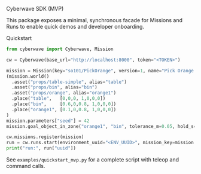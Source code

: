 Cyberwave SDK (MVP)

This package exposes a minimal, synchronous facade for Missions and Runs to enable quick demos and developer onboarding.

Quickstart

```python
from cyberwave import Cyberwave, Mission

cw = Cyberwave(base_url="http://localhost:8000", token="<TOKEN>")

mission = Mission(key="so101/PickOrange", version=1, name="Pick Orange into Bin")
(mission.world()
  .asset("props/table-simple", alias="table")
  .asset("props/bin", alias="bin")
  .asset("props/orange", alias="orange1")
  .place("table",   [0,0,0, 1,0,0,0])
  .place("bin",     [0.6,0,0.8, 1,0,0,0])
  .place("orange1", [0.1,0,0.8, 1,0,0,0])
)
mission.parameters["seed"] = 42
mission.goal_object_in_zone("orange1", "bin", tolerance_m=0.05, hold_s=2.0)

cw.missions.register(mission)
run = cw.runs.start(environment_uuid="<ENV_UUID>", mission_key=mission.key, mission_version=mission.version, parameters=mission.parameters, mode="virtual")
print("run:", run["uuid"]) 
```

See `examples/quickstart_mvp.py` for a complete script with teleop and command calls.

